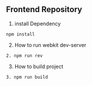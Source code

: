 
## Frontend Repository

1. install Dependency
```
npm install
```
2. How to run webkit dev-server
```
2. npm run rev    
```

3. How to build project
```
3. npm run build
```
